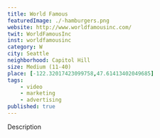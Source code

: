 ```yaml
---
title: World Famous
featuredImage: ./-hamburgers.png
website: http://www.worldfamousinc.com/
twit: WorldFamousInc
inst: worldfamousinc
category: W
city: Seattle
neighborhood: Capitol Hill
size: Medium (11-40)
place: [-122.32017423099758,47.61413402049685]
tags:
    - video
    - marketing
    - advertising
published: true
---
```


Description
